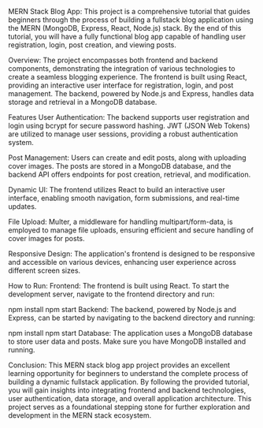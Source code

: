 MERN Stack Blog App:
This project is a comprehensive tutorial that guides beginners through the process of building a fullstack blog application using the MERN (MongoDB, Express, React, Node.js) stack. By the end of this tutorial, you will have a fully functional blog app capable of handling user registration, login, post creation, and viewing posts.

Overview:
The project encompasses both frontend and backend components, demonstrating the integration of various technologies to create a seamless blogging experience. The frontend is built using React, providing an interactive user interface for registration, login, and post management. The backend, powered by Node.js and Express, handles data storage and retrieval in a MongoDB database.

Features
User Authentication: The backend supports user registration and login using bcrypt for secure password hashing. JWT (JSON Web Tokens) are utilized to manage user sessions, providing a robust authentication system.

Post Management: Users can create and edit posts, along with uploading cover images. The posts are stored in a MongoDB database, and the backend API offers endpoints for post creation, retrieval, and modification.

Dynamic UI: The frontend utilizes React to build an interactive user interface, enabling smooth navigation, form submissions, and real-time updates.

File Upload: Multer, a middleware for handling multipart/form-data, is employed to manage file uploads, ensuring efficient and secure handling of cover images for posts.

Responsive Design: The application's frontend is designed to be responsive and accessible on various devices, enhancing user experience across different screen sizes.

How to Run:
Frontend: The frontend is built using React. To start the development server, navigate to the frontend directory and run:

npm install
npm start
Backend: The backend, powered by Node.js and Express, can be started by navigating to the backend directory and running:

npm install
npm start
Database: The application uses a MongoDB database to store user data and posts. Make sure you have MongoDB installed and running.

Conclusion:
This MERN stack blog app project provides an excellent learning opportunity for beginners to understand the complete process of building a dynamic fullstack application. By following the provided tutorial, you will gain insights into integrating frontend and backend technologies, user authentication, data storage, and overall application architecture. This project serves as a foundational stepping stone for further exploration and development in the MERN stack ecosystem.





